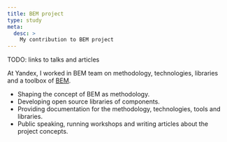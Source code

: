 ```yaml
---
title: BEM project
type: study
meta:
  desc: >
    My contribution to BEM project
---
```


TODO: links to talks and articles

At Yandex, I worked in BEM team on methodology, technologies, libraries and a toolbox of [BEM](https://en.bem.info/).

- Shaping the concept of BEM as methodology.
- Developing open source libraries of components.
- Providing documentation for the methodology, technologies, tools and libraries.
- Public speaking, running workshops and writing articles about the project concepts.

